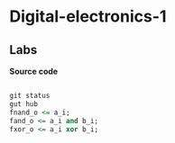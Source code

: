 # Digital-electronics-1
## Labs

**Source code**

```vhdl

git status
gut hub
fnand_o <= a_i;
fand_o <= a_i and b_i;
fxor_o <= a_i xor b_i;
```
